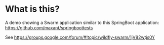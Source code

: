 # What is this?

A demo showing a Swarm application similar to this SpringBoot application: 
https://github.com/maxant/springboottests

See https://groups.google.com/forum/#!topic/wildfly-swarm/1jV82wtjs0Y